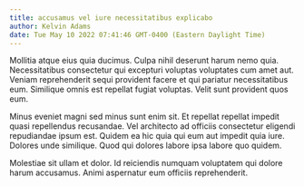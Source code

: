 ```yaml
---
title: accusamus vel iure necessitatibus explicabo
author: Kelvin Adams
date: Tue May 10 2022 07:41:46 GMT-0400 (Eastern Daylight Time)
---
```

Mollitia atque eius quia ducimus. Culpa nihil deserunt harum nemo quia. Necessitatibus consectetur qui excepturi voluptas voluptates cum amet aut. Veniam reprehenderit sequi provident facere et qui pariatur necessitatibus eum. Similique omnis est repellat fugiat voluptas. Velit sunt provident quos eum.

 Minus eveniet magni sed minus sunt enim sit. Et repellat repellat impedit quasi repellendus recusandae. Vel architecto ad officiis consectetur eligendi repudiandae ipsum est. Quidem ea hic quia qui eum aut impedit quia iure. Dolores unde similique. Quod qui dolores labore ipsa labore quo quidem.

 Molestiae sit ullam et dolor. Id reiciendis numquam voluptatem qui dolore harum accusamus. Animi aspernatur eum officiis reprehenderit.